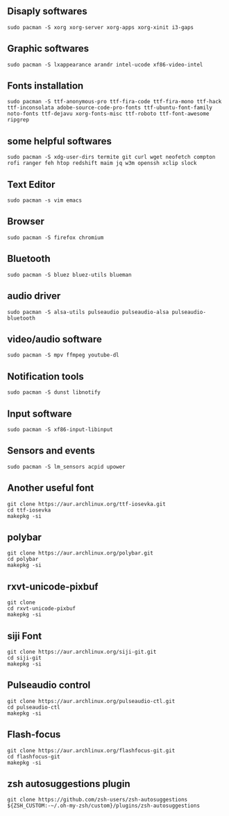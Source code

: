 ## Disaply softwares
```
sudo pacman -S xorg xorg-server xorg-apps xorg-xinit i3-gaps 
```

## Graphic softwares
```
sudo pacman -S lxappearance arandr intel-ucode xf86-video-intel
```

## Fonts installation
```
sudo pacman -S ttf-anonymous-pro ttf-fira-code ttf-fira-mono ttf-hack ttf-inconsolata adobe-source-code-pro-fonts ttf-ubuntu-font-family noto-fonts ttf-dejavu xorg-fonts-misc ttf-roboto ttf-font-awesome ripgrep
```

## some helpful softwares
```
sudo pacman -S xdg-user-dirs termite git curl wget neofetch compton rofi ranger feh htop redshift maim jq w3m openssh xclip slock
```

## Text Editor
```
sudo pacman -s vim emacs 
```

## Browser
```
sudo pacman -S firefox chromium
```

## Bluetooth
```
sudo pacman -S bluez bluez-utils blueman
```

## audio driver
```
sudo pacman -S alsa-utils pulseaudio pulseaudio-alsa pulseaudio-bluetooth
```

## video/audio software
```
sudo pacman -S mpv ffmpeg youtube-dl 
```

## Notification tools
```
sudo pacman -S dunst libnotify
```

## Input software
```
sudo pacman -S xf86-input-libinput
```

## Sensors and events
```
sudo pacman -S lm_sensors acpid upower
```

## Another useful font
```
git clone https://aur.archlinux.org/ttf-iosevka.git
cd ttf-iosevka
makepkg -si
```

## polybar
```
git clone https://aur.archlinux.org/polybar.git
cd polybar
makepkg -si
```

## rxvt-unicode-pixbuf
```
git clone
cd rxvt-unicode-pixbuf
makepkg -si
```

## siji Font
```
git clone https://aur.archlinux.org/siji-git.git
cd siji-git
makepkg -si
```

## Pulseaudio control
```
git clone https://aur.archlinux.org/pulseaudio-ctl.git
cd pulseaudio-ctl
makepkg -si
```

## Flash-focus
```
git clone https://aur.archlinux.org/flashfocus-git.git
cd flashfocus-git
makepkg -si
```

## zsh autosuggestions plugin
```
git clone https://github.com/zsh-users/zsh-autosuggestions ${ZSH_CUSTOM:-~/.oh-my-zsh/custom}/plugins/zsh-autosuggestions
```
